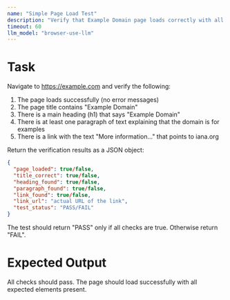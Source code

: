 ```yaml
---
name: "Simple Page Load Test"
description: "Verify that Example Domain page loads correctly with all key elements"
timeout: 60
llm_model: "browser-use-llm"
---
```


# Task

Navigate to https://example.com and verify the following:

1. The page loads successfully (no error messages)
2. The page title contains "Example Domain"
3. There is a main heading (h1) that says "Example Domain"
4. There is at least one paragraph of text explaining that the domain is for examples
5. There is a link with the text "More information..." that points to iana.org

Return the verification results as a JSON object:
```json
{
  "page_loaded": true/false,
  "title_correct": true/false,
  "heading_found": true/false,
  "paragraph_found": true/false,
  "link_found": true/false,
  "link_url": "actual URL of the link",
  "test_status": "PASS/FAIL"
}
```

The test should return "PASS" only if all checks are true. Otherwise return "FAIL".

# Expected Output

All checks should pass. The page should load successfully with all expected elements present.